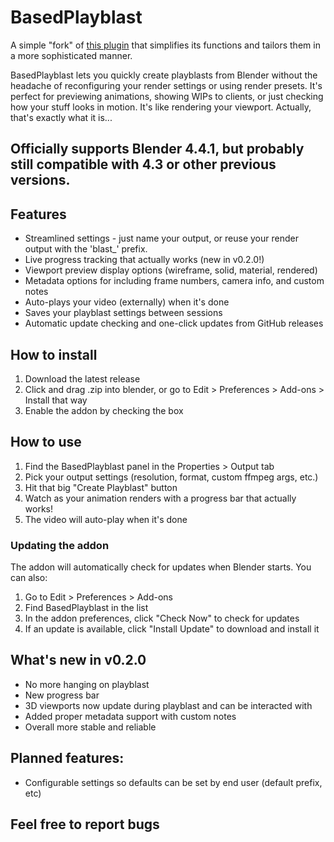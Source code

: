 # BasedPlayblast

A simple "fork" of [this plugin](https://blenderartists.org/t/free-playblast-addon/1450365) that simplifies its functions and tailors them in a more sophisticated manner.

BasedPlayblast lets you quickly create playblasts from Blender without the headache of reconfiguring your render settings or using render presets. It's perfect for previewing animations, showing WIPs to clients, or just checking how your stuff looks in motion. It's like rendering your viewport. Actually, that's exactly what it is...

## Officially supports Blender 4.4.1, but probably still compatible with 4.3 or other previous versions.

## Features

- Streamlined settings - just name your output, or reuse your render output with the 'blast_' prefix.
- Live progress tracking that actually works (new in v0.2.0!)
- Viewport preview display options (wireframe, solid, material, rendered)
- Metadata options for including frame numbers, camera info, and custom notes
- Auto-plays your video (externally) when it's done
- Saves your playblast settings between sessions
- Automatic update checking and one-click updates from GitHub releases

## How to install

1. Download the latest release
2. Click and drag .zip into blender, or go to Edit > Preferences > Add-ons > Install that way
3. Enable the addon by checking the box

## How to use

1. Find the BasedPlayblast panel in the Properties > Output tab
2. Pick your output settings (resolution, format, custom ffmpeg args, etc.)
3. Hit that big "Create Playblast" button
4. Watch as your animation renders with a progress bar that actually works!
5. The video will auto-play when it's done

### Updating the addon

The addon will automatically check for updates when Blender starts. You can also:

1. Go to Edit > Preferences > Add-ons
2. Find BasedPlayblast in the list
3. In the addon preferences, click "Check Now" to check for updates
4. If an update is available, click "Install Update" to download and install it

## What's new in v0.2.0

- No more hanging on playblast
- New progress bar
- 3D viewports now update during playblast and can be interacted with
- Added proper metadata support with custom notes
- Overall more stable and reliable

## Planned features:

- Configurable settings so defaults can be set by end user (default prefix, etc)

## Feel free to report bugs